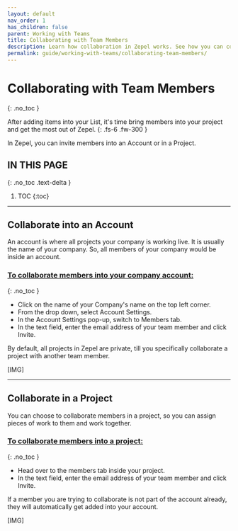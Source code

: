 ```yaml
---
layout: default
nav_order: 1
has_children: false
parent: Working with Teams
title: Collaborating with Team Members
description: Learn how collaboration in Zepel works. See how you can collaborate members into an account or into your project.
permalink: guide/working-with-teams/collaborating-team-members/
---
```

# Collaborating with Team Members
{: .no_toc }

After adding items into your List, it's time bring members into your project and get the most out of Zepel.
{: .fs-6 .fw-300 }

In Zepel, you can invite members into an Account or in a Project.

## IN THIS PAGE
{: .no_toc .text-delta }

1. TOC
{:toc}

---

## Collaborate into an Account

An account is where all projects your company is working live. It is usually the name of your company. So, all members of your company would be inside an account.

### <u>To collaborate members into your company account:</u>
{: .no_toc }
- Click on the name of your Company's name on the top left corner.
- From the drop down, select Account Settings.
- In the Account Settings pop-up, switch to Members tab.
- In the text field, enter the email address of your team member and click Invite.

By default, all projects in Zepel are private, till you specifically collaborate a project with another team member.

[IMG]

---

## Collaborate in a Project

You can choose to collaborate members in a project, so you can assign pieces of work to them and work together.

### <u>To collaborate members into a project:</u>
{: .no_toc }
- Head over to the members tab inside your project.
- In the text field, enter the email address of your team member and click Invite.

If a member you are trying to collaborate is not part of the account already, they will automatically get added into your account.

[IMG]